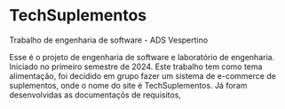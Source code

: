 # TechSuplementos
Trabalho de engenharia de software - ADS Vespertino

Esse é o projeto de engenharia de software e laboratório de engenharia.
Iniciado no primeiro semestre de 2024.
Este trabalho tem como tema alimentação, foi decidido em grupo fazer um sistema de e-commerce de suplementos, onde o nome do site é TechSuplementos.
Já foram desenvolvidas as documentaçõs de requisitos,


